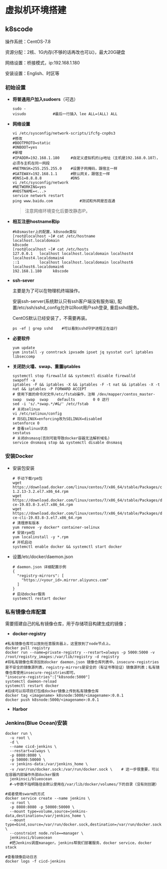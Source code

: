 # 虚拟机环境搭建

## k8scode

操作系统：CentOS-7.8

资源分配：2核、1G内存(不够的话再改也可以)，最大20G硬盘

网络设置：桥接模式，ip:192.168.1.180

安装设置：English、时区等

### 初始设置

+ **将普通用户加入sudoers**（可选）

  ```shell
  sudo -
  visudo			#最后一行插入 lee ALL=(ALL) ALL
  ```

+ **网络设置**

  ```shell
  vi /etc/sysconfig/network-scripts/ifcfg-cnp0s3	
  #修改
  #BOOTPROTO=static
  #ONBOOT=yes
  #新增
  #IPADDR=192.168.1.180 	#自定义虚拟机的ip地址（主机是192.168.0.107），必须与主机在同一网段
  #NETMASK=255.255.255.0 	#设置子网掩码，跟宿主一样
  #GATEWAY=192.168.1.1  	#默认网关，跟宿主一样
  #DNS1=8.8.8.8 			#DNS
  vi /etc/sysconfig/network
  #NETWORKING=yes
  #HOSTNAME=<...>
  service network restart
  ping www.baidu.com			#测试和外网是否连通
  ```

  > 注意网络环境变化后要改静态IP。

+ **相互注册hostname和ip**

  ```shell
  #k8smaster上的配置，k8snode类似
  [root@localhost ~]# cat /etc/hostname
  localhost.localdomain
  k8scode
  [root@localhost ~]# cat /etc/hosts
  127.0.0.1   localhost localhost.localdomain localhost4 localhost4.localdomain4
  ::1         localhost localhost.localdomain localhost6 localhost6.localdomain6
  192.168.1.180 	k8scode
  ```


+ **ssh-sever**

  主要是为了可以在物理机终端操作。

  安装ssh-server(系统默认只有ssh客户端没有服务端), 配置/etc/ssh/sshd_config允许以Root用户ssh登录, 重启sshd服务。

  CentOS默认已经安装了，不需要再装。

  ```shell
  ps -ef | grep sshd	#可以看到sshd守护进程正在运行
  ```

+ **必要软件**

  ```shell
  yum update
  yum install -y conntrack ipvsadm ipset jq sysstat curl iptables libseccomp
  ```

+ **关闭防火墙、swap、重置iptables**

  ```shell l
  systemctl stop firewalld && systemctl disable firewalld
  swapoff -a
  iptables -F && iptables -X && iptables -F -t nat && iptables -X -t nat && iptables -P FORWARD ACCEPT
  # 使用下面的命令对文件/etc/fstab操作，注释 /dev/mapper/centos_master-swap  swap  swap    defaults        0 0 这行
  sed -i 's/.*swap.*/#&/' /etc/fstab
  # 关闭selinux
  vi /etc/selinux/config 
  # 将SELINUX=enforcing改为SELINUX=disabled
  setenforce 0
  # 查看selinux状态
  sestatus
  # 关闭dnsmasq(否则可能导致docker容器无法解析域名)
  service dnsmasq stop && systemctl disable dnsmasq
  ```


### 安装Docker

+ 安装包安装

  ```shell
  # 手动下载rpm包
  wget https://download.docker.com/linux/centos/7/x86_64/stable/Packages/containerd.io-1.2.13-3.2.el7.x86_64.rpm
  wget https://download.docker.com/linux/centos/7/x86_64/stable/Packages/docker-ce-19.03.8-3.el7.x86_64.rpm
  wget https://download.docker.com/linux/centos/7/x86_64/stable/Packages/docker-ce-cli-19.03.8-3.el7.x86_64.rpm
  # 清理原有版本
  yum remove -y docker* container-selinux
  # 安装rpm包
  yum localinstall -y *.rpm
  # 开机启动
  systemctl enable docker && systemctl start docker
  ```

+ 设置/etc/docker/daemon.json

  ```
  # daemon.json 详细配置示例
  {
    "registry-mirrors": [
      "https://<your_id>.mirror.aliyuncs.com"
    ]
  }
  # 启动docker服务
  systemctl restart docker
  ```

### 私有镜像仓库配置

需要搭建自己的私有镜像仓库，用于存储项目构建生成的镜像；

+ **docker-registry**

```shell
#私有镜像仓库可以放到任意服务器上，这里放到了node节点上。
docker pull registry
docker run --name=private-registry --restart=always -p 5000:5000 -v /root/registry_images:/var/lib/registry -d registry
#将私有镜像仓库添加到docker daemon.json 镜像仓库列表中。insecure-registries是不安全的镜像源列表，registry-mirrors是安全的（有证书等验证）镜像源列表；私有镜像仓库使用insecure-registries即可。
"insecure-registries":["k8snode:5000"]
systemctl daemon-reload
systemctl restart docker
#后续可以将项目打包成docker镜像上传到私有镜像仓库
docker tag <imagename> k8snode:5000/<imagename>:0.0.1
docker push k8snode:5000/<imagename>:0.0.1
```

+ **Harbor**

### Jenkins(Blue Ocean)安装

```shell
docker run \
  -u root \
  -d \
  --name cicd-jenkins \
  --restart=always \
  -p 8080:8080 \
  -p 50000:50000 \
  -v jenkins-data:/var/jenkins_home \
  -v /var/run/docker.sock:/var/run/docker.sock \	# 这一步很重要，可以在容器内部操作外部docker服务
  jenkinsci/blueocean
  #-v参数不指明路径会默认使用在/var/lib/docker/volumes/下的目录（没有则创建）
  
#或者使用swarm的方式
docker service create --name jenkins \
  -u root \
  -p 8080:8080 -p 50000:50000 \
  --mount type=volume,source=jenkins-data,destination=/var/jenkins_home \
  --mount type=bind,source=/var/run/docker.sock,destination=/var/run/docker.sock \
  --constraint node.role==manager \
  jenkinsci/blueocean
  #把Jenkins调度manager。jenkins帮我们部署服务，docker service，docker stack
  
#查看镜像启动日志
docker logs -f cicd-jenkins
```





